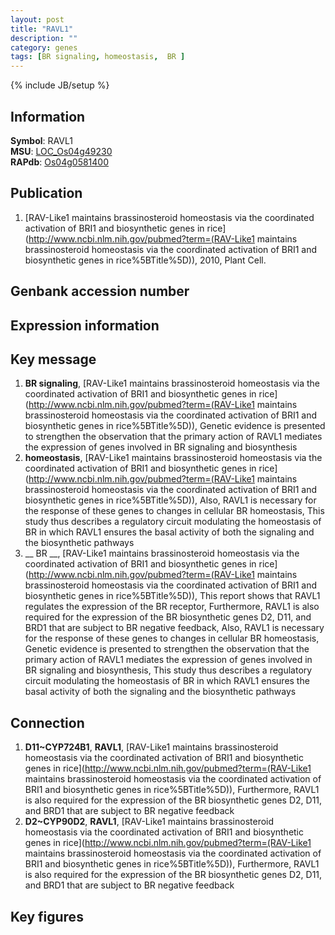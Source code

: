 ```yaml
---
layout: post
title: "RAVL1"
description: ""
category: genes
tags: [BR signaling, homeostasis,  BR ]
---
```

{% include JB/setup %}

## Information
__Symbol__: RAVL1  
__MSU__: [LOC_Os04g49230](http://rice.plantbiology.msu.edu/cgi-bin/ORF_infopage.cgi?orf=LOC_Os04g49230)  
__RAPdb__: [Os04g0581400](http://rapdb.dna.affrc.go.jp/viewer/gbrowse_details/irgsp1?name=Os04g0581400)  

## Publication
1. [RAV-Like1 maintains brassinosteroid homeostasis via the coordinated activation of BRI1 and biosynthetic genes in rice](http://www.ncbi.nlm.nih.gov/pubmed?term=(RAV-Like1 maintains brassinosteroid homeostasis via the coordinated activation of BRI1 and biosynthetic genes in rice%5BTitle%5D)), 2010, Plant Cell.

## Genbank accession number

## Expression information

## Key message
1. __BR signaling__, [RAV-Like1 maintains brassinosteroid homeostasis via the coordinated activation of BRI1 and biosynthetic genes in rice](http://www.ncbi.nlm.nih.gov/pubmed?term=(RAV-Like1 maintains brassinosteroid homeostasis via the coordinated activation of BRI1 and biosynthetic genes in rice%5BTitle%5D)),  Genetic evidence is presented to strengthen the observation that the primary action of RAVL1 mediates the expression of genes involved in BR signaling and biosynthesis
2. __homeostasis__, [RAV-Like1 maintains brassinosteroid homeostasis via the coordinated activation of BRI1 and biosynthetic genes in rice](http://www.ncbi.nlm.nih.gov/pubmed?term=(RAV-Like1 maintains brassinosteroid homeostasis via the coordinated activation of BRI1 and biosynthetic genes in rice%5BTitle%5D)),  Also, RAVL1 is necessary for the response of these genes to changes in cellular BR homeostasis, This study thus describes a regulatory circuit modulating the homeostasis of BR in which RAVL1 ensures the basal activity of both the signaling and the biosynthetic pathways
3. __ BR __, [RAV-Like1 maintains brassinosteroid homeostasis via the coordinated activation of BRI1 and biosynthetic genes in rice](http://www.ncbi.nlm.nih.gov/pubmed?term=(RAV-Like1 maintains brassinosteroid homeostasis via the coordinated activation of BRI1 and biosynthetic genes in rice%5BTitle%5D)),  This report shows that RAVL1 regulates the expression of the BR receptor, Furthermore, RAVL1 is also required for the expression of the BR biosynthetic genes D2, D11, and BRD1 that are subject to BR negative feedback, Also, RAVL1 is necessary for the response of these genes to changes in cellular BR homeostasis, Genetic evidence is presented to strengthen the observation that the primary action of RAVL1 mediates the expression of genes involved in BR signaling and biosynthesis, This study thus describes a regulatory circuit modulating the homeostasis of BR in which RAVL1 ensures the basal activity of both the signaling and the biosynthetic pathways

## Connection
1. __D11~CYP724B1__, __RAVL1__, [RAV-Like1 maintains brassinosteroid homeostasis via the coordinated activation of BRI1 and biosynthetic genes in rice](http://www.ncbi.nlm.nih.gov/pubmed?term=(RAV-Like1 maintains brassinosteroid homeostasis via the coordinated activation of BRI1 and biosynthetic genes in rice%5BTitle%5D)),  Furthermore, RAVL1 is also required for the expression of the BR biosynthetic genes D2, D11, and BRD1 that are subject to BR negative feedback
2. __D2~CYP90D2__, __RAVL1__, [RAV-Like1 maintains brassinosteroid homeostasis via the coordinated activation of BRI1 and biosynthetic genes in rice](http://www.ncbi.nlm.nih.gov/pubmed?term=(RAV-Like1 maintains brassinosteroid homeostasis via the coordinated activation of BRI1 and biosynthetic genes in rice%5BTitle%5D)),  Furthermore, RAVL1 is also required for the expression of the BR biosynthetic genes D2, D11, and BRD1 that are subject to BR negative feedback

## Key figures


